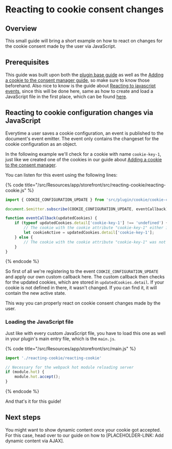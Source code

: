 # Reacting to cookie consent changes

## Overview

This small guide will bring a short example on how to react on changes for the cookie consent made by the user via JavaScript.

## Prerequisites

This guide was built upon both the [plugin base guide](../plugin-base-guide.md) as well as the [Adding a cookie to the consent manager guide](./add-cookie-to-manager.md), so make sure to know those beforehand.
Also nice to know is the guide about [Reacting to javascript events](./reacting-to-javascript-events.md), since this will be done here,
same as how to create and load a JavaScript file in the first place, which can be found [here](./add-custom-javascript.md).

## Reacting to cookie configuration changes via JavaScript

Everytime a user saves a cookie configuration, an event is published to the document's event emitter. The event only contains the changeset for the cookie configuration as an object.

In the following example we'll check for a cookie with name `cookie-key-1`, just like we created one of the cookies in our guide about [Adding a cookie to the consent manager](./add-cookie-to-manager.md).

You can listen for this event using the following lines:

{% code title="<plugin root>/src/Resources/app/storefront/src/reacting-cookie/reacting-cookie.js" %}
```javascript
import { COOKIE_CONFIGURATION_UPDATE } from 'src/plugin/cookie/cookie-configuration.plugin';

document.$emitter.subscribe(COOKIE_CONFIGURATION_UPDATE, eventCallback);

function eventCallback(updatedCookies) {
    if (typeof updatedCookies.detail['cookie-key-1'] !== 'undefined') {
        // The cookie with the cookie attribute "cookie-key-1" either is set active or from active to inactive
        let cookieActive = updatedCookies.detail['cookie-key-1'];
    } else {
        // The cookie with the cookie attribute "cookie-key-1" was not updated
    }
}
```
{% endcode %}

So first of all we're registering to the event `COOKIE_CONFIGURATION_UPDATE` and apply our own custom callback here. The custom callback then checks for the updated cookies, which are stored in `updatedCookies.detail`. If your cookie is not defined in there, it wasn't changed. If you can find it, it will contain the new active state.

This way you can properly react on cookie consent changes made by the user.

### Loading the JavaScript file

Just like with every custom JavaScript file, you have to load this one as well in your plugin's main entry file, which is the `main.js`.

{% code title="<plugin root>/src/Resources/app/storefront/src/main.js" %}
```javascript
import './reacting-cookie/reacting-cookie'

// Necessary for the webpack hot module reloading server
if (module.hot) {
    module.hot.accept();
}
```
{% endcode %}

And that's it for this guide!

## Next steps

You might want to show dynamic content once your cookie got accepted.
For this case, head over to our guide on how to [PLACEHOLDER-LINK: Add dynamic content via AJAX].

